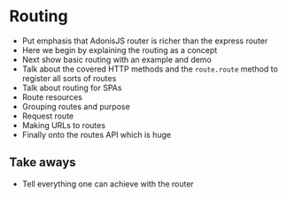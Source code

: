 # Routing

- Put emphasis that AdonisJS router is richer than the express router
- Here we begin by explaining the routing as a concept
- Next show basic routing with an example and demo
- Talk about the covered HTTP methods and the `route.route` method to register all sorts of routes
- Talk about routing for SPAs
- Route resources
- Grouping routes and purpose
- Request route
- Making URLs to routes
- Finally onto the routes API which is huge

## Take aways

- Tell everything one can achieve with the router
